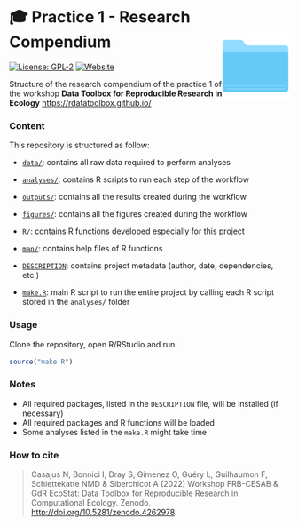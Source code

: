 
<!-- README.md is generated from README.Rmd. Please edit that file -->

# :mortar_board: Practice 1 - Research Compendium <img src="https://raw.githubusercontent.com/rdatatoolbox/course-compendium/main/img/compendium-logo.png"  align="right" style="float:right; height:120px;"/>

<!-- badges: start -->

[![License:
GPL-2](https://img.shields.io/badge/License-GPL%20v2-blue.svg)](https://choosealicense.com/licenses/gpl-2.0/)
[![Website](https://github.com/rdatatoolbox/practice1/actions/workflows/pkgdown.yaml/badge.svg)](https://github.com/rdatatoolbox/practice1/actions/workflows/pkgdown.yaml)
<!-- badges: end -->

Structure of the research compendium of the practice 1 of the workshop
**Data Toolbox for Reproducible Research in Ecology**
<https://rdatatoolbox.github.io/>

### Content

This repository is structured as follow:

- [`data/`](https://github.com/rdatatoolbox/practice1/tree/master/data):
  contains all raw data required to perform analyses

- [`analyses/`](https://github.com/rdatatoolbox/practice1/tree/master/analyses/):
  contains R scripts to run each step of the workflow

- [`outputs/`](https://github.com/rdatatoolbox/practice1/tree/master/outputs):
  contains all the results created during the workflow

- [`figures/`](https://github.com/rdatatoolbox/practice1/tree/master/figures):
  contains all the figures created during the workflow

- [`R/`](https://github.com/rdatatoolbox/practice1/tree/master/R):
  contains R functions developed especially for this project

- [`man/`](https://github.com/rdatatoolbox/practice1/tree/master/man):
  contains help files of R functions

- [`DESCRIPTION`](https://github.com/rdatatoolbox/practice1/tree/master/DESCRIPTION):
  contains project metadata (author, date, dependencies, etc.)

- [`make.R`](https://github.com/rdatatoolbox/practice1/tree/master/make.R):
  main R script to run the entire project by calling each R script
  stored in the `analyses/` folder

### Usage

Clone the repository, open R/RStudio and run:

``` r
source("make.R")
```

### Notes

- All required packages, listed in the `DESCRIPTION` file, will be
  installed (if necessary)
- All required packages and R functions will be loaded
- Some analyses listed in the `make.R` might take time

### How to cite

> Casajus N, Bonnici I, Dray S, Gimenez O, Guéry L, Guilhaumon F,
> Schiettekatte NMD & Siberchicot A (2022) Workshop FRB-CESAB & GdR
> EcoStat: Data Toolbox for Reproducible Research in Computational
> Ecology. Zenodo. <http://doi.org/10.5281/zenodo.4262978>.
